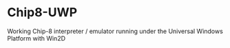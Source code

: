 # Chip8-UWP
Working Chip-8 interpreter / emulator running under the Universal Windows Platform with Win2D
